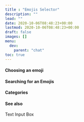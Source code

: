 ```yaml
---
title : "Emojis Selector"
description: ""
lead: ""
date: 2020-10-06T08:48:23+00:00
lastmod: 2020-10-06T08:48:23+00:00
draft: false
images: []
menu:
  dev:
    parent: "chat"
toc: true
---
```


#### Choosing an emoji
#### Searching for an Emojis
#### Categories
#### See also

Text Input Box
